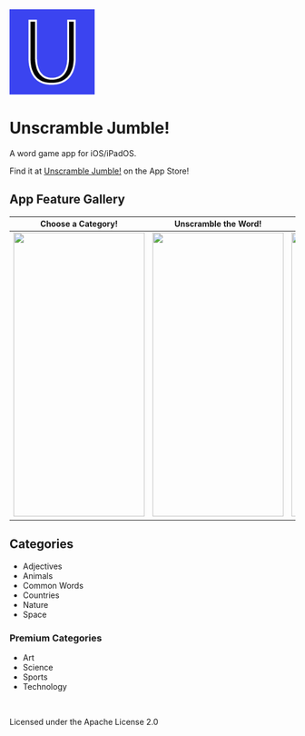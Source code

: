 <img src="Unscramble%20Jumble!/Assets.xcassets/AppIcon.appiconset/AppIcon.png" width = "150">

# Unscramble Jumble!
A word game app for iOS/iPadOS.

Find it at [Unscramble Jumble!](https://apps.apple.com/us/app/unscramble-jumble/id1521947255) on the App Store!

## App Feature Gallery

| Choose a Category!  | Unscramble the Word! | Several Categories! | Improve Your Score!
| ------------- | ------------- | ------------- | ------------- |
| [<img src="https://is5-ssl.mzstatic.com/image/thumb/PurpleSource114/v4/6f/f6/e4/6ff6e4e1-faa8-1c71-c287-03c80b867100/7441fef5-5e55-41d6-b71d-58fac496fa1e_Simulator_Screen_Shot_-_iPhone_11_Pro_Max_-_2020-08-12_at_19.20.04.png/230x0w.webp" width="231" height="500"/>](https://is5-ssl.mzstatic.com/image/thumb/PurpleSource114/v4/6f/f6/e4/6ff6e4e1-faa8-1c71-c287-03c80b867100/7441fef5-5e55-41d6-b71d-58fac496fa1e_Simulator_Screen_Shot_-_iPhone_11_Pro_Max_-_2020-08-12_at_19.20.04.png/230x0w.webp)  | [<img src="https://is3-ssl.mzstatic.com/image/thumb/Purple114/v4/73/92/10/73921008-80b6-0e8c-9be7-b047d67fc6b0/tns.nwkcocsu.png/230x0w.webp" width="231" height="500"/>](https://is3-ssl.mzstatic.com/image/thumb/Purple114/v4/73/92/10/73921008-80b6-0e8c-9be7-b047d67fc6b0/tns.nwkcocsu.png/230x0w.webp) | [<img src="https://is2-ssl.mzstatic.com/image/thumb/Purple114/v4/70/a8/fa/70a8fa7c-0d71-ff6f-630f-2be279cae55f/tns.inxkgulx.png/230x0w.webp" width="231" height="500"/>](https://is2-ssl.mzstatic.com/image/thumb/Purple114/v4/70/a8/fa/70a8fa7c-0d71-ff6f-630f-2be279cae55f/tns.inxkgulx.png/230x0w.webp) | [<img src="https://i.gyazo.com/e6dd2348a75ce680e4806710bea2d8f8.jpg" width="231" height="500"/>](https://i.gyazo.com/e6dd2348a75ce680e4806710bea2d8f8.jpg) 

## Categories

* Adjectives
* Animals
* Common Words
* Countries
* Nature
* Space
### Premium Categories
* Art
* Science
* Sports
* Technology
<br/>

Licensed under the Apache License 2.0
